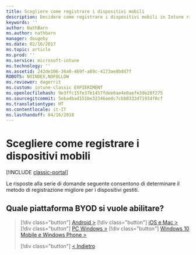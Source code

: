 ```yaml
---
title: Scegliere come registrare i dispositivi mobili
description: Decidere come registrare i dispositivi mobili in Intune rispondendo ad alcune semplici domande
keywords: ''
author: NathBarn
ms.author: nathbarn
manager: dougeby
ms.date: 02/16/2017
ms.topic: article
ms.prod: ''
ms.service: microsoft-intune
ms.technology: ''
ms.assetid: 242de106-36a0-469f-a89c-4173ae8bdd7f
ROBOTS: NOINDEX,NOFOLLOW
ms.reviewer: dagerrit
ms.custom: intune-classic EXPIERIMENT
ms.openlocfilehash: 9e3ffc15fe37b1457fdee6ae4e0aefe3de28f275
ms.sourcegitcommit: 5eba4bad151be32346aedc7cbb0333d71934f8cf
ms.translationtype: HT
ms.contentlocale: it-IT
ms.lasthandoff: 04/16/2018
---
```

# <a name="choose-how-to-enroll-mobile-devices"></a>Scegliere come registrare i dispositivi mobili

[!INCLUDE [classic-portal](../includes/classic-portal.md)]

Le risposte alla serie di domande seguente consentono di determinare il metodo di registrazione migliore per i dispositivi gestiti.

## <a name="which-byod-platform-do-you-want-to-enable"></a>**Quale piattaforma BYOD si vuole abilitare?**

> [!div  class="button"]
> [Android >](/intune-classic/deploy-use/set-up-android-management-with-microsoft-intune)
> [!div class="button"]
> [iOS e Mac >](/intune-classic/deploy-use/set-up-ios-and-mac-management-with-microsoft-intune)
> [!div class="button"]
> [PC Windows >](/intune-classic/deploy-use/set-up-windows-device-management-with-microsoft-intune)
> [!div class="button"]
> [Windows 10 Mobile e Windows Phone >](/intune-classic/deploy-use/set-up-windows-phone-management-with-microsoft-intune)
> 
> 
> [!div class="button"]
> [< Indietro](choose-how-to-enroll-devices1.md)

